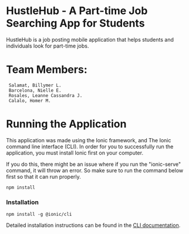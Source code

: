 # HustleHub - A Part-time Job Searching App for Students
HustleHub is a job posting mobile application that helps students and individuals look for part-time jobs.

# Team Members:
```
 Salamat, Billymer L.
 Barcelona, Nielle E.
 Rosales, Leanne Cassandra J.
 Calalo, Homer M.
```

# Running the Application

This application was made using the Ionic framework, and The Ionic command line interface (CLI). In order for you to successfully run the application, you must install Ionic first on your computer. 

If you do this, there might be an issue where if you run the "ionic-serve" command, it will throw an error. So make sure to run the command below first so that it can run properly.

```
npm install
```

### Installation

```
npm install -g @ionic/cli
```

Detailed installation instructions can be found in the [CLI documentation](https://ionicframework.com/docs/installation/cli).

## 
